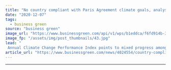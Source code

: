 ```yaml
---
title: "No country compliant with Paris Agreement climate goals, analysis warns"
date: "2020-12-07"
tags: 
  - business green
source: "business green"
image_url: "https://www.businessgreen.com/api/v1/wps/b1eddca/f6fd914b-3ef3-4130-944d-347c23cddc60/7/iw-climate-change-004-185x114.jpg"
image_fp: "/assets/img/post_thumbnails/43.jpg"
lead: "
 Annual Climate Change Performance Index points to mixed progress among world's 58 highest emitters ..."
article_url: "https://www.businessgreen.com/news/4024554/country-compliant-paris-agreement-climate-goals-analysis-warns"
---
```


---

